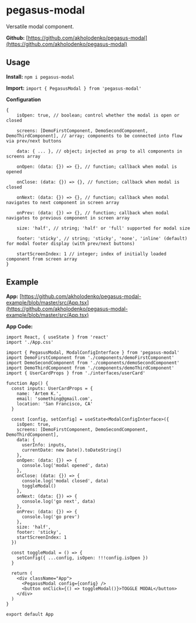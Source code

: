 # pegasus-modal

Versatile modal component.

**Github:** [https://github.com/akholodenko/pegasus-modal](https://github.com/akholodenko/pegasus-modal)

## Usage

**Install:** `npm i pegasus-modal`

**Import:** `import { PegasusModal } from 'pegasus-modal'`

**Configuration**

```
{
    isOpen: true, // boolean; control whether the modal is open or closed

    screens: [DemoFirstComponent, DemoSecondComponent, DemoThirdComponent], // array; components to be connected into flow via prev/next buttons

    data: { ... }, // object; injected as prop to all components in screens array

    onOpen: (data: {}) => {}, // function; callback when modal is opened

    onClose: (data: {}) => {}, // function; callback when modal is closed

    onNext: (data: {}) => {}, // function; callback when modal navigates to next component in screen array

    onPrev: (data: {}) => {}, // function; callback when modal navigates to previous component in screen array

    size: 'half', // string; 'half' or 'full' supported for modal size

    footer: 'sticky', // string; 'sticky', 'none', 'inline' (default) for modal footer display (with prev/next buttons)

    startScreenIndex: 1 // integer; index of initially loaded component from screen array
}
```

## Example

**App:** [https://github.com/akholodenko/pegasus-modal-example/blob/master/src/App.tsx](https://github.com/akholodenko/pegasus-modal-example/blob/master/src/App.tsx)

**App Code:**

```
import React, { useState } from 'react'
import './App.css'

import { PegasusModal, ModalConfigInterface } from 'pegasus-modal'
import DemoFirstComponent from './components/demoFirstComponent'
import DemoSecondComponent from './components/demoSecondComponent'
import DemoThirdComponent from './components/demoThirdComponent'
import { UserCardProps } from './interfaces/userCard'

function App() {
  const inputs: UserCardProps = {
    name: 'Artem K.',
    email: 'something@gmail.com',
    location: 'San Francisco, CA'
  }

  const [config, setConfig] = useState<ModalConfigInterface>({
    isOpen: true,
    screens: [DemoFirstComponent, DemoSecondComponent, DemoThirdComponent],
    data: {
      userInfo: inputs,
      currentDate: new Date().toDateString()
    },
    onOpen: (data: {}) => {
      console.log('modal opened', data)
    },
    onClose: (data: {}) => {
      console.log('modal closed', data)
      toggleModal()
    },
    onNext: (data: {}) => {
      console.log('go next', data)
    },
    onPrev: (data: {}) => {
      console.log('go prev')
    },
    size: 'half',
    footer: 'sticky',
    startScreenIndex: 1
  })

  const toggleModal = () => {
    setConfig({ ...config, isOpen: !!!config.isOpen })
  }

  return (
    <div className="App">
      <PegasusModal config={config} />
      <button onClick={() => toggleModal()}>TOGGLE MODAL</button>
    </div>
  )
}

export default App
```
